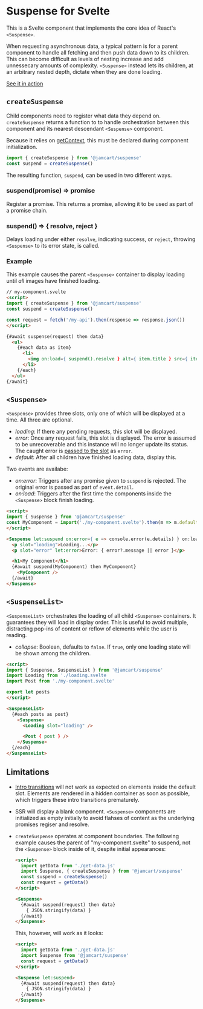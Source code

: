# Suspense for Svelte

This is a Svelte component that implements the core idea of React's `<Suspense>`.

When requesting asynchronous data, a typical pattern is for a parent component to handle all fetching and then push data down to its children.  This can become difficult as levels of nesting increase and add unnessecary amounts of complexity.  `<Suspense>` instead lets its children, at an arbitrary nested depth, dictate when they are done loading.

[See it in action](https://svelte.dev/repl/68f214326ffd40848272422836caa1f5?version=3.35.0)


## `createSuspense`

Child components need to register what data they depend on.  `createSuspense` returns a function to to handle orchestration between this component and its nearest descendant `<Suspense>` component.

Because it relies on [getContext](https://svelte.dev/docs#getContext), this must be declared during component initialization.

```js
import { createSuspense } from '@jamcart/suspense'
const suspend = createSuspense()
```

The resulting function, `suspend`, can be used in two different ways.

### suspend(promise) => promise

Register a promise.  This returns a promise, allowing it to be used as part of a promise chain.

### suspend() => { resolve, reject }

Delays loading under either `resolve`, indicating success, or `reject`, throwing `<Suspense>` to its error state, is called.

### Example

This example causes the parent `<Suspense>` container to display loading until *all* images have finished loading.

```html
// my-component.svelte
<script>
import { createSuspense } from '@jamcart/suspense'
const suspend = createSuspense()

const request = fetch('/my-api').then(response => response.json())
</script>

{#await suspense(request) then data}
  <ul>
    {#each data as item}
      <li>
        <img on:load={ suspend().resolve } alt={ item.title } src={ item.src } />
      </li>
    {/each}
  </ul>
{/await}
```

## `<Suspense>`

`<Suspense>` provides three slots, only one of which will be displayed at a time.  All three are optional.

- *loading*: If there any pending requests, this slot will be displayed.
- *error*: Once any request fails, this slot is displayed.  The error is assumed to be unrecoverable and this instance will no longer update its status.  The caught error is [passed to the slot](https://svelte.dev/docs#slot_let) as `error`. 
- *default*: After all children have finished loading data, display this.

Two events are availabe:
- *on:error*: Triggers after any promise given to `suspend` is rejected.  The original error is passed as part of `event.detail`.
- *on:load*:  Triggers after the first time the components inside the `<Suspense>` block finish loading.

```html
<script>
import { Suspense } from '@jamcart/suspense'
const MyComponent = import('./my-component.svelte').then(m => m.default)
</script>

<Suspense let:suspend on:error={ e => console.error(e.details) } on:load={ () => console.log("loaded") }>
  <p slot="loading">Loading...</p>
  <p slot="error" let:error>Error: { error?.message || error }</p>

  <h1>My Component</h1>
  {#await suspend(MyComponent) then MyComponent}
    <MyComponent />
  {/await}
</Suspense>
```

## `<SuspenseList>`

`<SuspenseList>` orchestrates the loading of all child `<Suspense>` containers.  It guarantees they will load in display order.  This is useful to avoid multiple, distracting pop-ins of content or reflow of elements while the user is reading.

- *collapse*: Boolean, defaults to `false`.  If `true`, only one loading state will be shown among the children.

```html
<script>
import { Suspense, SuspenseList } from '@jamcart/suspense'
import Loading from './loading.svelte
import Post from './my-component.svelte'

export let posts
</script>

<SuspenseList>
  {#each posts as post}
    <Suspense>
      <Loading slot="loading" />

      <Post { post } />
    </Suspense>
  {/each}
</SuspenseList>
```

## Limitations

* [Intro transitions](https://svelte.dev/docs#transition_fn) will not work as expected on elements inside the default slot.  Elements are rendered in a hidden container as soon as possible, which triggers these intro transitions prematurely.
* SSR will display a blank component.  `<Suspense>` components are initialized as empty initially to avoid flahses of content as the underlying promises regiser and resolve.
* `createSuspense` operates at component boundaries.  The following example causes the parent of "my-component.svelte" to suspend, not the `<Suspense>` block inside of it, despite initial appearances:

  ```html
  <script>
    import getData from './get-data.js'
    import Suspense, { createSuspense } from '@jamcart/suspense'
    const suspend = createSuspense()
    const request = getData()
  </script>

  <Suspense>
    {#await suspend(request) then data}
      { JSON.stringify(data) }
    {/await}
  </Suspense>
  ```

  This, however, will work as it looks:

  ```html
  <script>
    import getData from './get-data.js'
    import Suspense from '@jamcart/suspense'
    const request = getData()
  </script>

  <Suspense let:suspend>
    {#await suspend(request) then data}
      { JSON.stringify(data) }
    {/await}
  </Suspense>
  ```
